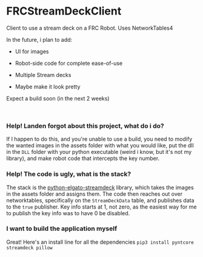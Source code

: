 # FRCStreamDeckClient

Client to use a stream deck on a FRC Robot. Uses NetworkTables4



In the future, i plan to add:

* UI for images

* Robot-side code for complete ease-of-use

* Multiple Stream decks

* Maybe make it look pretty

Expect a build soon (in the next 2 weeks)

  

### Help! Landen forgot about this project, what do i do?

If I happen to do this, and you're unable to use a build, you need to modify the wanted images in the assets folder with what you would like,  put the dll in the `DLL` folder with your python executable (weird i know, but it's not my library), and make robot code that intercepts the key number.



### Help! The code is ugly, what is the stack?

The stack is the [python-elgato-streamdeck](https://github.com/abcminiuser/python-elgato-streamdeck) library, which takes the images in the assets folder and assigns them. The code then reaches out over networktables, specifically on the `StreamDeckData` table, and publishes data to the `true` publisher. Key info starts at 1, not zero, as the easiest way for me to publish the key info was to have 0 be disabled. 

### I want to build the application myself

Great! Here's an install line for all the dependencies `pip3 install pyntcore streamdeck pillow`

